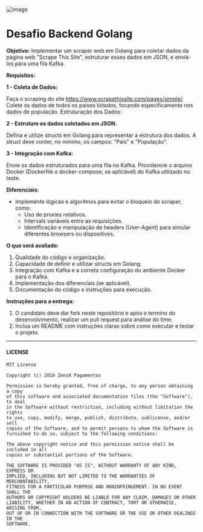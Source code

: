 ![image](https://github.com/Zenox-AI/Teste-Backend-Golang/assets/144921896/480d7d7d-aa5b-4f00-b5a0-b9d4e740fc99)


# Desafio Backend Golang

**Objetivo:** Implementar um scraper web em Golang para coletar dados da página web "Scrape This Site", estruturar esses dados em JSON, e enviá-los para uma fila Kafka.

**Requisitos:**

**1 - Coleta de Dados:**

Faça o scraping do site https://www.scrapethissite.com/pages/simple/.
Colete os dados de todos os países listados, focando especificamente nos dados de população.
Estruturação dos Dados:

**2 - Estruture os dados coletados em JSON.**

Defina e utilize structs em Golang para representar a estrutura dos dados. A struct deve conter, no mínimo, os campos: "País" e "População".

**3 - Integração com Kafka:**

Envie os dados estruturados para uma fila no Kafka.
Providencie o arquivo Docker (Dockerfile e docker-compose, se aplicável) do Kafka utilizado no teste.

**Diferenciais:**

- Implemente lógicas e algoritmos para evitar o bloqueio do scraper, como:
  - Uso de proxies rotativos.
  - Intervals variáveis entre as requisições.
  - Identificação e manipulação de headers (User-Agent) para simular diferentes browsers ou dispositivos.

**O que será avaliado:**

1. Qualidade do código e organização.
2. Capacidade de definir e utilizar structs em Golang.
3. Integração com Kafka e a correta configuração do ambiente Docker para o Kafka.
4. Implementação dos diferenciais (se aplicável).
5. Documentação do código e instruções para execução.


**Instruções para a entrega:**

1. O candidato deve dar fork neste repositório e após o termino do desenvolvimento, realizar um pull request para análise do time.
2. Inclua um README com instruções claras sobre como executar e testar o projeto.

---
#### LICENSE
```
MIT License

Copyright (c) 2016 ZenoX Pagamentos

Permission is hereby granted, free of charge, to any person obtaining a copy
of this software and associated documentation files (the "Software"), to deal
in the Software without restriction, including without limitation the rights
to use, copy, modify, merge, publish, distribute, sublicense, and/or sell
copies of the Software, and to permit persons to whom the Software is
furnished to do so, subject to the following conditions:

The above copyright notice and this permission notice shall be included in all
copies or substantial portions of the Software.

THE SOFTWARE IS PROVIDED "AS IS", WITHOUT WARRANTY OF ANY KIND, EXPRESS OR
IMPLIED, INCLUDING BUT NOT LIMITED TO THE WARRANTIES OF MERCHANTABILITY,
FITNESS FOR A PARTICULAR PURPOSE AND NONINFRINGEMENT. IN NO EVENT SHALL THE
AUTHORS OR COPYRIGHT HOLDERS BE LIABLE FOR ANY CLAIM, DAMAGES OR OTHER
LIABILITY, WHETHER IN AN ACTION OF CONTRACT, TORT OR OTHERWISE, ARISING FROM,
OUT OF OR IN CONNECTION WITH THE SOFTWARE OR THE USE OR OTHER DEALINGS IN THE
SOFTWARE.
```
